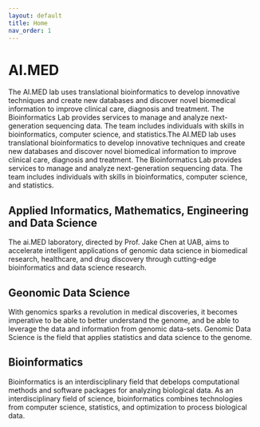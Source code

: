 ```yaml
---
layout: default
title: Home
nav_order: 1
---
```


# AI.MED

The AI.MED lab uses translational bioinformatics to develop innovative techniques and create new databases and discover novel biomedical information to improve clinical care, diagnosis and treatment. The Bioinformatics Lab provides services to manage and analyze next-generation sequencing data. The team includes individuals with skills in bioinformatics, computer science, and statistics.The AI.MED lab uses translational bioinformatics to develop innovative techniques and create new databases and discover novel biomedical information to improve clinical care, diagnosis and treatment. The Bioinformatics Lab provides services to manage and analyze next-generation sequencing data. The team includes individuals with skills in bioinformatics, computer science, and statistics.

## Applied Informatics, Mathematics, Engineering and Data Science 

The ai.MED laboratory, directed by Prof. Jake Chen at UAB, aims to accelerate intelligent applications of genomic data science in biomedical research, healthcare, and drug discovery through cutting-edge bioinformatics and data science research.

## Geonomic Data Science 

With genomics sparks a revolution in medical discoveries, it becomes imperative to be able to better understand the genome, and be able to leverage the data and information from genomic data-sets. Genomic Data Science is the field that applies statistics and data science to the genome.


## Bioinformatics

Bioinformatics is an interdisciplinary field that debelops computational methods and software packages for analyzing biological data. As an interdisciplinary field of science, bioinformatics combines technologies from computer science, statistics, and optimization to process biological data.


